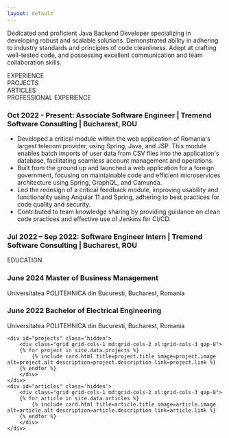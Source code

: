 ```yaml
---
layout: default
---
```


<div class="bio text-lg my-5 px-4 w-full md:w-9/12 xl:w-9/12 text-white">
    <p>Dedicated and proficient Java
Backend Developer specializing in
developing robust and scalable
solutions. Demonstrated ability in
adhering to industry standards and
principles of code cleanliness. Adept
at crafting well-tested code, and
possessing excellent
communication and team
collaboration skills.</p>
</div>

<div class="tabs flex justify-center w-full relative">
    <div class="tab text-white cursor-pointer px-4 py-2 basis-1/3 md:basis-3/12 text-center rounded-xl relative overflow-hidden active font-bold" onclick="showTab('experience')"> <!-- Add 'active' here -->
        EXPERIENCE
        <div class="tab-indicator bg-gradient-to-t from-yellow-600 absolute bottom-0 left-0 "></div>
    </div>
    <div class="tab text-white cursor-pointer px-4 py-2 basis-1/3 md:basis-3/12 text-center rounded-xl relative overflow-hidden" onclick="showTab('projects')">
        PROJECTS
        <div class="tab-indicator bg-gradient-to-t from-yellow-600 absolute bottom-0 left-0 "></div>
    </div>
    <div class="tab text-white cursor-pointer px-4 py-2 basis-1/3 md:basis-3/12 text-center rounded-xl relative overflow-hidden" onclick="showTab('articles')">
        ARTICLES
        <div class="tab-indicator bg-gradient-to-t from-yellow-600 absolute bottom-0 left-0"></div>
    </div>
</div>

<div id="tab-content" class="mt-5 text-white">
    <div id="experience" class="active p-6 mx-40">
    <div class="bg-gradient-to-r from-yellow-600 px-4 rounded text-white font-bold text-2xl">
        PROFESSIONAL EXPERIENCE
    </div>
    <section class="mt-4">
        <h3 class="text-xl font-semibold mb-2">Oct 2022 - Present: <span class="text-stone-400">Associate Software Engineer | Tremend Software Consulting | Bucharest, ROU</span></h3>
        <ul class="list-disc list-inside space-y-2 pl-8">
            <li>Developed a critical module within the web application of Romania's largest telecom provider, using Spring, Java, and JSP. This module enables batch imports of user data from CSV files into the application's database, facilitating seamless account management and operations.</li>
            <li>Built from the ground up and launched a web application for a foreign government, focusing on maintainable code and efficient microservices architecture using Spring, GraphQL, and Camunda.</li>
            <li>Led the redesign of a critical feedback module, improving usability and functionality using Angular 11 and Spring, adhering to best practices for code quality and security.</li>
            <li>Contributed to team knowledge sharing by providing guidance on clean code practices and effective use of Jenkins for CI/CD.</li>
        </ul>
    </section>
    <section class="mt-4">
        <h3 class="text-xl font-semibold mb-2">Jul 2022 – Sep 2022: <span class="text-stone-400">Software Engineer Intern | Tremend Software Consulting | Bucharest, ROU</span></h3>
        <ul class="list-disc list-inside space-y-2">
            <!-- List specific responsibilities and achievements during the internship -->
        </ul>
    </section>
    <div class="bg-gradient-to-r from-yellow-600 px-4 rounded text-white font-bold text-2xl">
        EDUCATION
    </div>
    <section class="mt-4">
        <h3 class="text-xl font-semibold mb-2">June 2024 <span class="text-stone-400">Master of Business Management</span></h3>
        <p>Universitatea POLITEHNICA din Bucuresti, Bucharest, Romania</p>
    </section>
    <section class="mt-4">
        <h3 class="text-xl font-semibold mb-2">June 2022 <span class="text-stone-400">Bachelor of Electrical Engineering</span></h3>
        <p>Universitatea POLITEHNICA din Bucuresti, Bucharest, Romania</p>
    </section>
</div>

    <div id="projects" class='hidden'>
        <div class="grid grid-cols-1 md:grid-cols-2 xl:grid-cols-3 gap-8">
        {% for project in site.data.projects %}
            {% include card.html title=project.title image=project.image alt=project.alt description=project.description link=project.link %}
        {% endfor %}
        </div>
    </div>
    <div id="articles" class='hidden'>
        <div class="grid grid-cols-1 md:grid-cols-2 xl:grid-cols-3 gap-8">
        {% for article in site.data.articles %}
            {% include card.html title=article.title image=article.image alt=article.alt description=article.description link=article.link %}
        {% endfor %}
        </div>
    </div>

</div>
